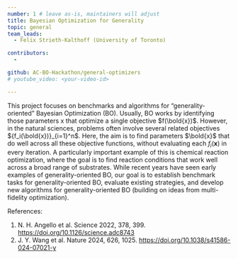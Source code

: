 ```yaml
---
number: 1 # leave as-is, maintainers will adjust
title: Bayesian Optimization for Generality
topic: general
team_leads:
  - Felix Strieth-Kalthoff (University of Toronto)

contributors:
  - 

github: AC-BO-Hackathon/general-optimizers
# youtube_video: <your-video-id>

---
```


This project focuses on benchmarks and algorithms for “generality-oriented” Bayesian Optimization (BO). Usually, BO works by identifying those parameters x that optimize a single objective $f(\bold{x})$. However, in the natural sciences, problems often involve several related objectives ${f_i(\bold{x})}_{i=1}^n$. Here, the aim is to find parameters $\bold{x}$ that do well across all these objective functions, without evaluating each $f_i(\textbf{x})$ in every iteration. A particularly important example of this is chemical reaction optimization, where the goal is to find reaction conditions that work well across a broad range of substrates. While recent years have seen early examples of generality-oriented BO, our goal is to establish benchmark tasks for generality-oriented BO, evaluate existing strategies, and develop new algorithms for generality-oriented BO (building on ideas from multi-fidelity optimization). 

References:

1. N. H. Angello et al. Science 2022, 378, 399. https://doi.org/10.1126/science.adc8743 
2. J. Y. Wang et al. Nature 2024, 626, 1025. https://doi.org/10.1038/s41586-024-07021-y 
